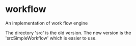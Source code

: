 # workflow
An implementation of work flow engine

The directory 'src' is the old version.
The new version is the 'srcSimpleWorkflow' which is easier to use.
